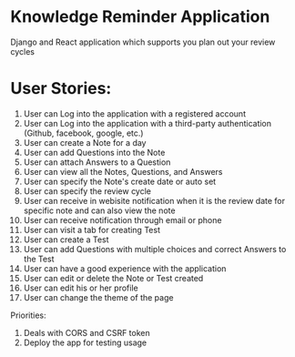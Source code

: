 # Knowledge Reminder Application

Django and React application which supports you plan out your review cycles

# User Stories:

1. User can Log into the application with a registered account
2. User can Log into the application with a third-party authentication (Github, facebook, google, etc.)
3. User can create a Note for a day
4. User can add Questions into the Note
5. User can attach Answers to a Question
6. User can view all the Notes, Questions, and Answers
7. User can specify the Note's create date or auto set
8. User can specify the review cycle
9. User can receive in webisite notification when it is the review date for specific note and can also view the note
10. User can receive notification through email or phone
11. User can visit a tab for creating Test
12. User can create a Test
13. User can add Questions with multiple choices and correct Answers to the Test
14. User can have a good experience with the application
15. User can edit or delete the Note or Test created
16. User can edit his or her profile
17. User can change the theme of the page

Priorities:

1. Deals with CORS and CSRF token
2. Deploy the app for testing usage
